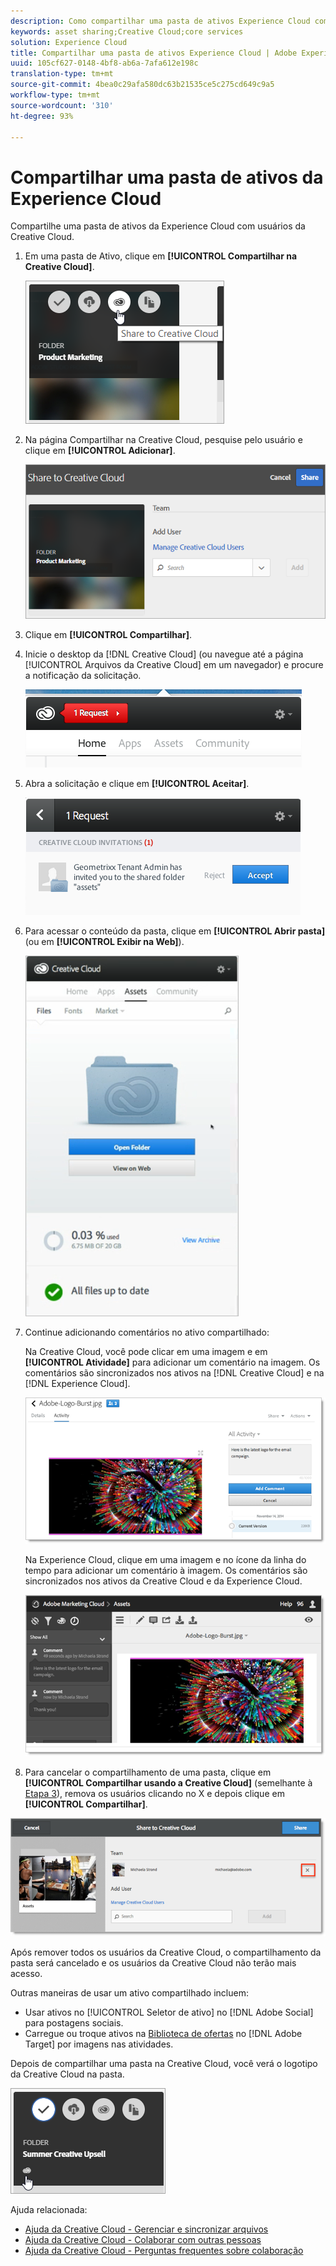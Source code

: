 ```yaml
---
description: Como compartilhar uma pasta de ativos Experience Cloud com usuários do Creative Cloud.
keywords: asset sharing;Creative Cloud;core services
solution: Experience Cloud
title: Compartilhar uma pasta de ativos Experience Cloud | Adobe Experience Cloud
uuid: 105cf627-0148-4bf8-ab6a-7afa612e198c
translation-type: tm+mt
source-git-commit: 4bea0c29afa580dc63b21535ce5c275cd649c9a5
workflow-type: tm+mt
source-wordcount: '310'
ht-degree: 93%

---
```



# Compartilhar uma pasta de ativos da Experience Cloud

Compartilhe uma pasta de ativos da Experience Cloud com usuários da Creative Cloud.

1. Em uma pasta de Ativo, clique em **[!UICONTROL Compartilhar na Creative Cloud]**.

   ![Resultado da etapa](assets/asset-share-cc.png)
1. Na página Compartilhar na Creative Cloud, pesquise pelo usuário e clique em **[!UICONTROL Adicionar]**.

   ![](assets/asset-share-cc-page.png)

1. Clique em **[!UICONTROL Compartilhar]**.
1. Inicie o desktop da [!DNL Creative Cloud] (ou navegue até a página [!UICONTROL Arquivos da Creative Cloud] em um navegador) e procure a notificação da solicitação.

   ![](assets/cc_share_request.png)
1. Abra a solicitação e clique em **[!UICONTROL Aceitar]**.

   ![Resultado da etapa](assets/cc_share_accept.png)
1. Para acessar o conteúdo da pasta, clique em **[!UICONTROL Abrir pasta]** (ou em **[!UICONTROL Exibir na Web]**).

   ![Resultado da etapa](assets/creative_cloud_open_folder.png)
1. Continue adicionando comentários no ativo compartilhado:

   Na Creative Cloud, você pode clicar em uma imagem e em **[!UICONTROL Atividade]** para adicionar um comentário na imagem. Os comentários são sincronizados nos ativos na [!DNL Creative Cloud] e na [!DNL Experience Cloud].

   ![](assets/asset_comment_cc.png)

   Na Experience Cloud, clique em uma imagem e no ícone da linha do tempo para adicionar um comentário à imagem. Os comentários são sincronizados nos ativos da Creative Cloud e da Experience Cloud.

   ![](assets/asset_comment_mac.png)

1. Para cancelar o compartilhamento de uma pasta, clique em **[!UICONTROL Compartilhar usando a Creative Cloud]** (semelhante à [Etapa 3](../experience-cloud-assets/t-share-creative-cloud.md#step_BA17CFA185284641A9B878BA29551996)), remova os usuários clicando no X e depois clique em **[!UICONTROL Compartilhar]**.

![](assets/asset_remove_user.png)

Após remover todos os usuários da Creative Cloud, o compartilhamento da pasta será cancelado e os usuários da Creative Cloud não terão mais acesso.

Outras maneiras de usar um ativo compartilhado incluem:

* Usar ativos no [!UICONTROL Seletor de ativo] no [!DNL Adobe Social] para postagens sociais.
* Carregue ou troque ativos na [Biblioteca de ofertas](https://docs.adobe.com/help/pt-BR/target/using/experiences/offers/manage-content.html) no [!DNL Adobe Target] por imagens nas atividades.

Depois de compartilhar uma pasta na Creative Cloud, você verá o logotipo da Creative Cloud na pasta.

![](assets/asset-cc-logo.png)

Ajuda relacionada:

* [Ajuda da Creative Cloud - Gerenciar e sincronizar arquivos](https://helpx.adobe.com/br/creative-cloud/help/sync-files.html)
* [Ajuda da Creative Cloud - Colaborar com outras pessoas](https://helpx.adobe.com/br/creative-cloud/help/collaboration.html)
* [Ajuda da Creative Cloud - Perguntas frequentes sobre colaboração](https://helpx.adobe.com/br/creative-cloud/help/collaboration-faq.html)
